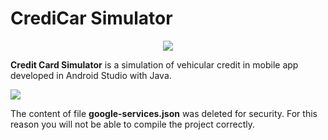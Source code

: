 # CrediCar Simulator
<p align="center">
  <img src="https://imgur.com/ApdrbWu.png">
</p>

**Credit Card Simulator** is a simulation of vehicular credit in mobile app developed in Android Studio with Java.

![](https://i.imgur.com/MQKZq16.gif)

The content of file **google-services.json** was deleted for security. For this reason you will not be able to compile the project correctly.
